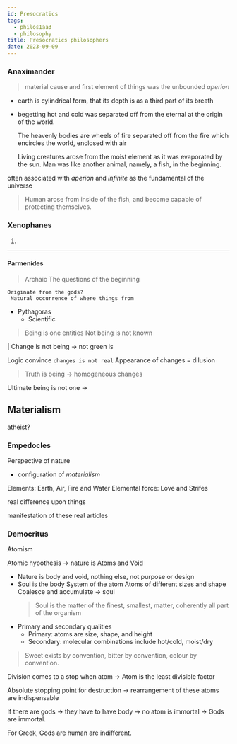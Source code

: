 ```yaml
---
id: Presocratics
tags:
  - philos1aa3
  - philosophy
title: Presocratics philosophers
date: 2023-09-09
---
```


### Anaximander

> material cause and first element of things was the unbounded _aperion_

- earth is cylindrical form, that its depth is as a third part of its breath
- begetting hot and cold was separated off from the eternal at the origin of the world.

  The heavenly bodies are wheels of fire separated off from the fire which encircles the world, enclosed with air

  Living creatures arose from the moist element as it was evaporated by the sun. Man was like another animal, namely, a fish, in the beginning.

often associated with _aperion_ and _infinite_ as the fundamental of the universe

> Human arose from inside of the fish, and become capable of protecting themselves.

### Xenophanes

1.

---

#### Parmenides

> Archaic
> The questions of the beginning

    Originate from the gods?
     Natural occurrence of where things from

- Pythagoras
  - Scientific

> Being is one entities
> Not being is not known

| Change is not being -> not green is

Logic convince `changes is not real`
Appearance of changes = dilusion

> Truth is being -> homogeneous changes

Ultimate being is not one ->

## Materialism

atheist?

### Empedocles

Perspective of nature

- configuration of _materialism_

Elements: Earth, Air, Fire and Water
Elemental force: Love and Strifes

real difference upon things

manifestation of these real articles

### Democritus

Atomism

Atomic hypothesis -> nature is Atoms and Void

- Nature is body and void, nothing else, not purpose or design
- Soul is the body
  System of the atom
  Atoms of different sizes and shape
  Coalesce and accumulate -> soul
  > Soul is the matter of the finest, smallest, matter, coherently all part of the organism
- Primary and secondary qualities
  - Primary: atoms are size, shape, and height
  - Secondary: molecular combinations include hot/cold, moist/dry

> Sweet exists by convention, bitter by convention, colour by convention.

Division comes to a stop when atom -> Atom is the least divisible factor

Absolute stopping point for destruction -> rearrangement of these atoms are indispensable

If there are gods -> they have to have body -> no atom is immortal
-> Gods are immortal.

For Greek, Gods are human are indifferent.
